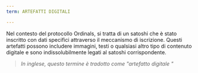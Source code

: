 ```yaml
---
term: ARTEFATTI DIGITALI

---
```

Nel contesto del protocollo Ordinals, si tratta di un satoshi che è stato inscritto con dati specifici attraverso il meccanismo di iscrizione. Questi artefatti possono includere immagini, testi o qualsiasi altro tipo di contenuto digitale e sono indissolubilmente legati al satoshi corrispondente.

> *In inglese, questo termine è tradotto come "artefatto digitale "*